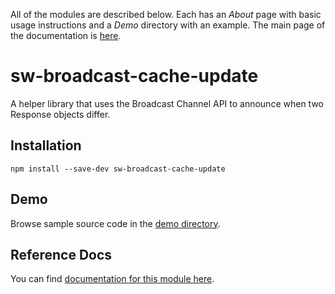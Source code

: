 <!-- DO NOT EDIT. This page is autogenerated. -->
<!-- To make changes, edit templates/Project-README.hbs, not this file. -->

All of the modules are described below. Each has an _About_ page with basic usage instructions and a _Demo_ directory with an example. The main page of the documentation is [here](https://googlechrome.github.io/sw-helpers/#main).

# sw-broadcast-cache-update

A helper library that uses the Broadcast Channel API to announce when two Response objects differ.

## Installation

`npm install --save-dev sw-broadcast-cache-update`

## Demo

Browse sample source code in the [demo directory](https://github.com/GoogleChrome/sw-helpers/tree/master/packages/sw-broadcast-cache-update/demo).

## Reference Docs

You can find [documentation for this module here](https://googlechrome.github.io/sw-helpers/reference-docs/stable/latest/module-sw-broadcast-cache-update.html#main).
